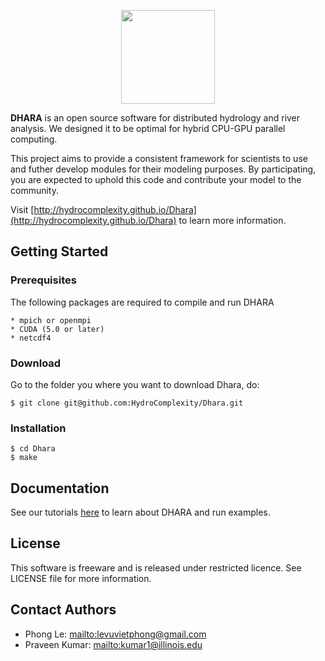 
<p align="center">
<img src="http://hydrocomplexity.net/images/dharaD.png" width="150px" hspace=5 /> <br/>
</p>



**DHARA** is an open source software for distributed hydrology and river analysis. We designed it to be optimal for hybrid CPU-GPU parallel computing. 

This project aims to provide a consistent framework for scientists to use and futher develop  modules for their modeling purposes. By participating, you are expected to uphold this code and contribute your model to the community.

Visit [http://hydrocomplexity.github.io/Dhara](http://hydrocomplexity.github.io/Dhara) to learn more information.

## Getting Started

### Prerequisites

The following packages are required to compile and run DHARA
```
* mpich or openmpi
* CUDA (5.0 or later)
* netcdf4
```


### Download

Go to the folder you where you want to download Dhara, do:
```
$ git clone git@github.com:HydroComplexity/Dhara.git
```

### Installation
```
$ cd Dhara
$ make
```

## Documentation

See our tutorials [here](https://github.com/HydroComplexity/Dhara/blob/master/docs/notebooks/Dhara_model.ipynb) to learn about DHARA and run examples.


## License
This software is freeware and is released under restricted licence. See LICENSE file for more information. 


## Contact Authors
* Phong Le: <mailto:levuvietphong@gmail.com>
* Praveen Kumar: <mailto:kumar1@illinois.edu>